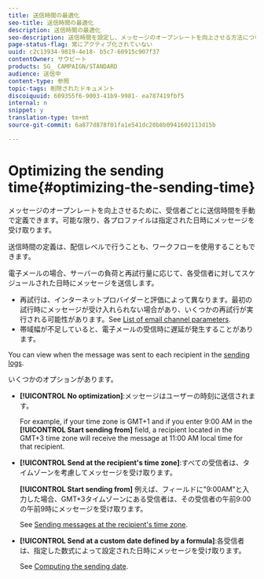 ```yaml
---
title: 送信時間の最適化
seo-title: 送信時間の最適化
description: 送信時間の最適化
seo-description: 送信時間を設定し、メッセージのオープンレートを向上させる方法について説明します。
page-status-flag: 常にアクティブ化されていない
uuid: c2c13934-9819-4e18- b5c7-60915c907f37
contentOwner: サウビート
products: SG_ CAMPAIGN/STANDARD
audience: 送信中
content-type: 参照
topic-tags: 削除されたドキュメント
discoiquuid: 609355f6-9003-41b9-9981- ea787419fbf5
internal: n
snippet: y
translation-type: tm+mt
source-git-commit: 6a877d878f01fa1e541dc20b8b0941602113d15b

---
```



# Optimizing the sending time{#optimizing-the-sending-time}

メッセージのオープンレートを向上させるために、受信者ごとに送信時間を手動で定義できます。可能な限り、各プロファイルは指定された日時にメッセージを受け取ります。

送信時間の定義は、配信レベルで行うことも、ワークフローを使用することもできます。

電子メールの場合、サーバーの負荷と再試行量に応じて、各受信者に対してスケジュールされた日時にメッセージを送信します。

* 再試行は、インターネットプロバイダーと評価によって異なります。最初の試行時にメッセージが受け入れられない場合があり、いくつかの再試行が実行される可能性があります。See [List of email channel parameters](../../administration/using/configuring-email-channel.md).
* 帯域幅が不足していると、電子メールの受信時に遅延が発生することがあります。

You can view when the message was sent to each recipient in the [sending logs](../../sending/using/monitoring-a-delivery.md#sending-logs).

いくつかのオプションがあります。

* **[!UICONTROL No optimization]**:メッセージはユーザーの時刻に送信されます。

   For example, if your time zone is GMT+1 and if you enter 9:00 AM in the **[!UICONTROL Start sending from]** field, a recipient located in the GMT+3 time zone will receive the message at 11:00 AM local time for that recipient.

* **[!UICONTROL Send at the recipient's time zone]**:すべての受信者は、タイムゾーンを考慮してメッセージを受け取ります。

   **[!UICONTROL Start sending from]** 例えば、フィールドに"9:00AM"と入力した場合、GMT+3タイムゾーンにある受信者は、その受信者の午前9:00の午前9時にメッセージを受け取ります。

   See [Sending messages at the recipient's time zone](../../sending/using/sending-messages-at-the-recipient-s-time-zone.md).

* **[!UICONTROL Send at a custom date defined by a formula]**:各受信者は、指定した数式によって設定された日時にメッセージを受け取ります。

   See [Computing the sending date](../../sending/using/computing-the-sending-date.md).

